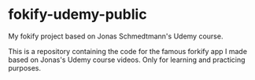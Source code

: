 # fokify-udemy-public
My fokify project based on Jonas Schmedtmann's Udemy course. 

This is a repository containing the code for the famous forkify app I made based on Jonas's Udemy course videos. Only for learning and practicing purposes.
